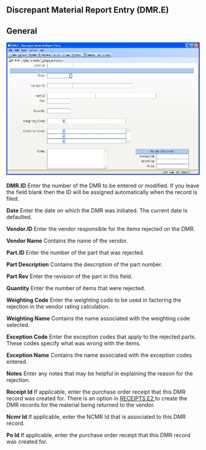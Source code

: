 ##  Discrepant Material Report Entry (DMR.E)

<PageHeader />

##  General

![](./DMR-E-1.jpg)

**DMR.ID** Enter the number of the DMR to be entered or modified. If you leave
the field blank then the ID will be assigned automatically when the record is
filed.  
  
**Date** Enter the date on which the DMR was initiated. The current date is
defaulted.  
  
**Vendor.ID** Enter the vendor responsible for the items rejected on the DMR.  
  
**Vendor Name** Contains the name of the vendor.  
  
**Part.ID** Enter the number of the part that was rejected.  
  
**Part Description** Contains the description of the part number.  
  
**Part Rev** Enter the revision of the part in this field.  
  
**Quantity** Enter the number of items that were rejected.  
  
**Weighting Code** Enter the weighting code to be used in factoring the
rejection in the vendor rating calculation.  
  
**Weighting Name** Contains the name associated with the weighting code
selected.  
  
**Exception Code** Enter the exception codes that apply to the rejected parts.
These codes specify what was wrong with the items.  
  
**Exception Name** Contains the name associated with the exception codes
entered.  
  
**Notes** Enter any notes that may be helpful in explaining the reason for the
rejection.  
  
**Receipt Id** If applicable, enter the purchase order receipt that this DMR record was created for. There is an option in [ RECEIPTS.E2 ](../../../../../../../../../rover/AP-OVERVIEW/AP-ENTRY/AP-E/AP-E-1/MSHIP-E/RECEIPTS-E2) to create the DMR records for the material being returned to the vendor.   
  
**Ncmr Id** If applicable, enter the NCMR Id that is associated to this DMR
record.  
  
**Po Id** If applicable, enter the purchase order receipt that this DMR record
was created for.  
  
  
<badge text= "Version 8.10.57" vertical="middle" />

<PageFooter />